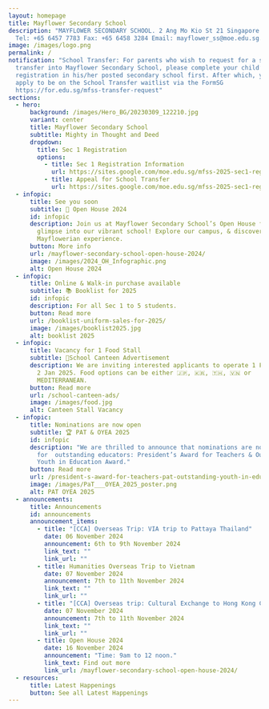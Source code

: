 ```yaml
---
layout: homepage
title: Mayflower Secondary School
description: "MAYFLOWER SECONDARY SCHOOL. 2 Ang Mo Kio St 21 Singapore 569384
  Tel: +65 6457 7783 Fax: +65 6458 3284 Email: mayflower_ss@moe.edu.sg."
image: /images/logo.png
permalink: /
notification: "School Transfer: For parents who wish to request for a school
  transfer into Mayflower Secondary School, please complete your child’s
  registration in his/her posted secondary school first. After which, you may
  apply to be on the School Transfer waitlist via the FormSG
  https://for.edu.sg/mfss-transfer-request"
sections:
  - hero:
      background: /images/Hero_BG/20230309_122210.jpg
      variant: center
      title: Mayflower Secondary School
      subtitle: Mighty in Thought and Deed
      dropdown:
        title: Sec 1 Registration
        options:
          - title: Sec 1 Registration Information
            url: https://sites.google.com/moe.edu.sg/mfss-2025-sec1-reg/home
          - title: Appeal for School Transfer
            url: https://sites.google.com/moe.edu.sg/mfss-2025-sec1-reg/appeal-for-school-transfer#h.2mluef8ca7ga
  - infopic:
      title: See you soon
      subtitle: 🏫 Open House 2024
      id: infopic
      description: Join us at Mayflower Secondary School’s Open House for an exciting
        glimpse into our vibrant school! Explore our campus, & discover the
        Mayflowerian experience.
      button: More info
      url: /mayflower-secondary-school-open-house-2024/
      image: /images/2024_OH_Infographic.png
      alt: Open House 2024
  - infopic:
      title: Online & Walk-in purchase available
      subtitle: 📚 Booklist for 2025
      id: infopic
      description: For all Sec 1 to 5 students.
      button: Read more
      url: /booklist-uniform-sales-for-2025/
      image: /images/booklist2025.jpg
      alt: booklist 2025
  - infopic:
      title: Vacancy for 1 Food Stall
      subtitle: 🍴School Canteen Advertisement
      description: We are inviting interested applicants to operate 1 Food Stall from
        2 Jan 2025. Food options can be either 🇯🇵, 🇰🇷, 🇹🇭, 🇻🇳 or
        MEDITERRANEAN.
      button: Read more
      url: /school-canteen-ads/
      image: /images/food.jpg
      alt: Canteen Stall Vacancy
  - infopic:
      title: Nominations are now open
      subtitle: 🏆 PAT & OYEA 2025
      id: infopic
      description: "We are thrilled to announce that nominations are now open
        for  outstanding educators: President’s Award for Teachers & Outstanding
        Youth in Education Award."
      button: Read more
      url: /president-s-award-for-teachers-pat-outstanding-youth-in-education-award-oyea-2025/
      image: /images/PaT___OYEA_2025_poster.png
      alt: PAT OYEA 2025
  - announcements:
      title: Announcements
      id: announcements
      announcement_items:
        - title: "[CCA] Overseas Trip: VIA trip to Pattaya Thailand"
          date: 06 November 2024
          announcement: 6th to 9th November 2024
          link_text: ""
          link_url: ""
        - title: Humanities Overseas Trip to Vietnam
          date: 07 November 2024
          announcement: 7th to 11th November 2024
          link_text: ""
          link_url: ""
        - title: "[CCA] Overseas trip: Cultural Exchange to Hong Kong China"
          date: 07 November 2024
          announcement: 7th to 11th November 2024
          link_text: ""
          link_url: ""
        - title: Open House 2024
          date: 16 November 2024
          announcement: "Time: 9am to 12 noon."
          link_text: Find out more
          link_url: /mayflower-secondary-school-open-house-2024/
  - resources:
      title: Latest Happenings
      button: See all Latest Happenings
---
```

